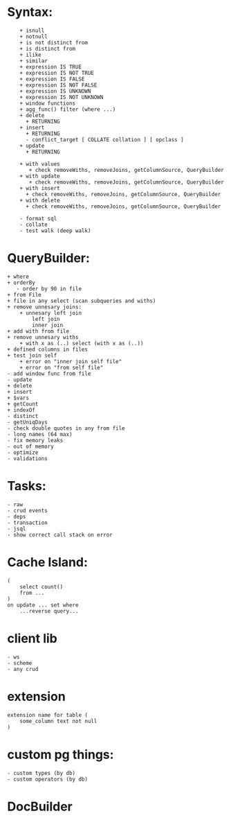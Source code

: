 # Syntax:
		+ isnull
		+ notnull
		+ is not distinct from
        + is distinct from
		+ ilike
		+ similar
		+ expression IS TRUE
		+ expression IS NOT TRUE
		+ expression IS FALSE
		+ expression IS NOT FALSE
		+ expression IS UNKNOWN
		+ expression IS NOT UNKNOWN
		+ window functions
        + agg_func() filter (where ...)
        + delete
          + RETURNING
        + insert
          + RETURNING
          - conflict_target [ COLLATE collation ] [ opclass ]
        + update
          + RETURNING

        + with values
           + check removeWiths, removeJoins, getColumnSource, QueryBuilder
        + with update
           + check removeWiths, removeJoins, getColumnSource, QueryBuilder
        + with insert
          + check removeWiths, removeJoins, getColumnSource, QueryBuilder
        + with delete
          + check removeWiths, removeJoins, getColumnSource, QueryBuilder

        - format sql
        - collate
        - test walk (deep walk)

# QueryBuilder:
    + where
    + orderBy
       - order by 90 in file
    + from File
    + file in any select (scan subqueries and withs)
    + remove unnesary joins:
        + unnesary left join
            left join
            inner join
    + add with from file
    + remove unnesary withs
        + with x as (..) select (with x as (..))
    + defined columns in files
    + test join self
        + error on "inner join self file"
        + error on "from self file"
    - add window func from file
    - update
    + delete
    + insert
    + $vars
    + getCount
    + indexOf
    - distinct
    - getUniqDays
    - check double quotes in any from file
    - long names (64 max)
    - fix memory leaks
    - out of memory
    - optimize
    - validations

# Tasks:
	- raw
    - crud events
    - deps
    - transaction
	- jsql
    - show correct call stack on error

# Cache Island:
    (
        select count()
        from ...
    )
    on update ... set where
        ...reverse query...

# client lib
    - ws
    - scheme
    - any crud

# extension
    extension name for table (
        some_column text not null
    )

# custom pg things:
    - custom types (by db)
    - custom operators (by db)

# DocBuilder
